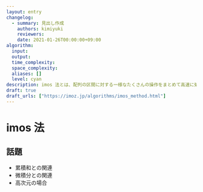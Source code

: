 ```yaml
---
layout: entry
changelog:
  - summary: 見出し作成
    authors: kimiyuki
    reviewers:
    date: 2021-01-26T00:00:00+09:00
algorithm:
  input:
  output:
  time_complexity:
  space_complexity:
  aliases: []
  level: cyan
description: imos 法とは、配列の区間に対する一様なたくさんの操作をまとめて高速に処理するための手法のひとつ。先に操作の結果として起こる差分だけを書き込んでおき、後からまとめて累積和をとることにより操作を全体に作用させる。
draft: true
draft_urls: ["https://imoz.jp/algorithms/imos_method.html"]
---
```


# imos 法

## 話題

-   累積和との関連
-   微積分との関連
-   高次元の場合
